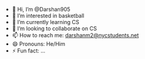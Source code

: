 - 👋 Hi, I’m @Darshan905
- 👀 I’m interested in basketball
- 🌱 I’m currently learning CS
- 💞️ I’m looking to collaborate on CS
- 📫 How to reach me: darshanm2@nycstudents.net
- 😄 Pronouns: He/Him
- ⚡ Fun fact: ...

<!---
Darshan905/Darshan905 is a ✨ special ✨ repository because its `README.md` (this file) appears on your GitHub profile.
You can click the Preview link to take a look at your changes.
--->
